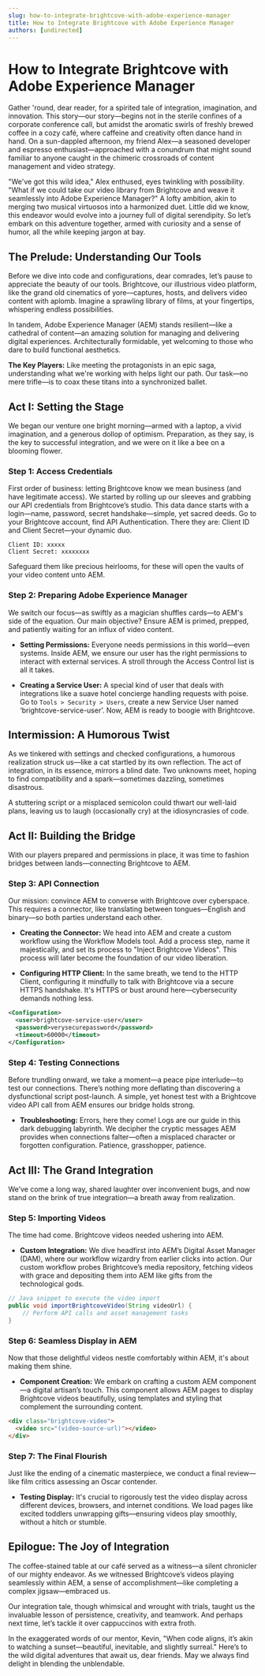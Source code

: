 ```yaml
---
slug: how-to-integrate-brightcove-with-adobe-experience-manager
title: How to Integrate Brightcove with Adobe Experience Manager
authors: [undirected]
---
```



# How to Integrate Brightcove with Adobe Experience Manager

Gather 'round, dear reader, for a spirited tale of integration, imagination, and innovation. This story—our story—begins not in the sterile confines of a corporate conference call, but amidst the aromatic swirls of freshly brewed coffee in a cozy café, where caffeine and creativity often dance hand in hand. On a sun-dappled afternoon, my friend Alex—a seasoned developer and espresso enthusiast—approached with a conundrum that might sound familiar to anyone caught in the chimeric crossroads of content management and video strategy.

"We've got this wild idea," Alex enthused, eyes twinkling with possibility. "What if we could take our video library from Brightcove and weave it seamlessly into Adobe Experience Manager?" A lofty ambition, akin to merging two musical virtuosos into a harmonized duet. Little did we know, this endeavor would evolve into a journey full of digital serendipity. So let’s embark on this adventure together, armed with curiosity and a sense of humor, all the while keeping jargon at bay.

## The Prelude: Understanding Our Tools

Before we dive into code and configurations, dear comrades, let’s pause to appreciate the beauty of our tools. Brightcove, our illustrious video platform, like the grand old cinematics of yore—captures, hosts, and delivers video content with aplomb. Imagine a sprawling library of films, at your fingertips, whispering endless possibilities.

In tandem, Adobe Experience Manager (AEM) stands resilient—like a cathedral of content—an amazing solution for managing and delivering digital experiences. Architecturally formidable, yet welcoming to those who dare to build functional aesthetics.

**The Key Players:** Like meeting the protagonists in an epic saga, understanding what we're working with helps light our path. Our task—no mere trifle—is to coax these titans into a synchronized ballet.

## Act I: Setting the Stage

We began our venture one bright morning—armed with a laptop, a vivid imagination, and a generous dollop of optimism. Preparation, as they say, is the key to successful integration, and we were on it like a bee on a blooming flower.

### Step 1: Access Credentials

First order of business: letting Brightcove know we mean business (and have legitimate access). We started by rolling up our sleeves and grabbing our API credentials from Brightcove’s studio. This data dance starts with a login—name, password, secret handshake—simple, yet sacred deeds. Go to your Brightcove account, find API Authentication. There they are: Client ID and Client Secret—your dynamic duo.

```plaintext
Client ID: xxxxx
Client Secret: xxxxxxxx
```

Safeguard them like precious heirlooms, for these will open the vaults of your video content unto AEM.

### Step 2: Preparing Adobe Experience Manager

We switch our focus—as swiftly as a magician shuffles cards—to AEM's side of the equation. Our main objective? Ensure AEM is primed, prepped, and patiently waiting for an influx of video content.

- **Setting Permissions:**
  Everyone needs permissions in this world—even systems. Inside AEM, we ensure our user has the right permissions to interact with external services. A stroll through the Access Control list is all it takes.

- **Creating a Service User:**
  A special kind of user that deals with integrations like a suave hotel concierge handling requests with poise. Go to `Tools > Security > Users`, create a new Service User named ‘brightcove-service-user’. Now, AEM is ready to boogie with Brightcove.

## Intermission: A Humorous Twist

As we tinkered with settings and checked configurations, a humorous realization struck us—like a cat startled by its own reflection. The act of integration, in its essence, mirrors a blind date. Two unknowns meet, hoping to find compatibility and a spark—sometimes dazzling, sometimes disastrous. 

A stuttering script or a misplaced semicolon could thwart our well-laid plans, leaving us to laugh (occasionally cry) at the idiosyncrasies of code.

## Act II: Building the Bridge

With our players prepared and permissions in place, it was time to fashion bridges between lands—connecting Brightcove to AEM.

### Step 3: API Connection

Our mission: convince AEM to converse with Brightcove over cyberspace. This requires a connector, like translating between tongues—English and binary—so both parties understand each other.

- **Creating the Connector:**
  We head into AEM and create a custom workflow using the Workflow Models tool. Add a process step, name it majestically, and set its process to "Inject Brightcove Videos". This process will later become the foundation of our video liberation.

- **Configuring HTTP Client:**
  In the same breath, we tend to the HTTP Client, configuring it mindfully to talk with Brightcove via a secure HTTPS handshake. It's HTTPS or bust around here—cybersecurity demands nothing less.

```xml
<Configuration>
  <user>brightcove-service-user</user>
  <password>verysecurepassword</password>
  <timeout>60000</timeout>
</Configuration>
```

### Step 4: Testing Connections

Before trundling onward, we take a moment—a peace pipe interlude—to test our connections. There’s nothing more deflating than discovering a dysfunctional script post-launch. A simple, yet honest test with a Brightcove video API call from AEM ensures our bridge holds strong.

- **Troubleshooting:**
  Errors, here they come! Logs are our guide in this dark debugging labyrinth. We decipher the cryptic messages AEM provides when connections falter—often a misplaced character or forgotten configuration. Patience, grasshopper, patience.

## Act III: The Grand Integration

We’ve come a long way, shared laughter over inconvenient bugs, and now stand on the brink of true integration—a breath away from realization.

### Step 5: Importing Videos

The time had come. Brightcove videos needed ushering into AEM.

- **Custom Integration:**
  We dive headfirst into AEM’s Digital Asset Manager (DAM), where our workflow wizardry from earlier clicks into action. Our custom workflow probes Brightcove’s media repository, fetching videos with grace and depositing them into AEM like gifts from the technological gods.

```java
// Java snippet to execute the video import
public void importBrightcoveVideo(String videoUrl) {
    // Perform API calls and asset management tasks
}
```

### Step 6: Seamless Display in AEM

Now that those delightful videos nestle comfortably within AEM, it's about making them shine.

- **Component Creation:**
  We embark on crafting a custom AEM component—a digital artisan’s touch. This component allows AEM pages to display Brightcove videos beautifully, using templates and styling that complement the surrounding content.

```html
<div class="brightcove-video">
  <video src="(video-source-url)"></video>
</div>
```

### Step 7: The Final Flourish

Just like the ending of a cinematic masterpiece, we conduct a final review—like film critics assessing an Oscar contender.

- **Testing Display:**
  It's crucial to rigorously test the video display across different devices, browsers, and internet conditions. We load pages like excited toddlers unwrapping gifts—ensuring videos play smoothly, without a hitch or stumble.

## Epilogue: The Joy of Integration

The coffee-stained table at our café served as a witness—a silent chronicler of our mighty endeavor. As we witnessed Brightcove’s videos playing seamlessly within AEM, a sense of accomplishment—like completing a complex jigsaw—embraced us.

Our integration tale, though whimsical and wrought with trials, taught us the invaluable lesson of persistence, creativity, and teamwork. And perhaps next time, let’s tackle it over cappuccinos with extra froth.

In the exaggerated words of our mentor, Kevin, "When code aligns, it’s akin to watching a sunset—beautiful, inevitable, and slightly surreal." Here’s to the wild digital adventures that await us, dear friends. May we always find delight in blending the unblendable.